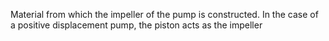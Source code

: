﻿Material from which the impeller of the pump is constructed. In the case of a positive displacement pump, the piston acts as the impeller
